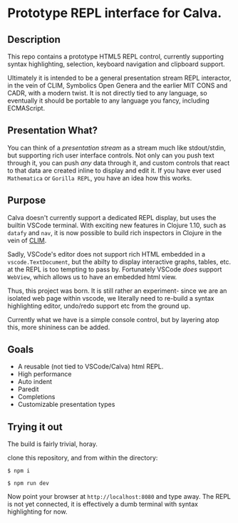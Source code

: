 # Prototype REPL interface for Calva.

## Description

This repo contains a prototype HTML5 REPL control, currently supporting syntax highlighting, selection, keyboard navigation and clipboard support.

Ultimately it is intended to be a general presentation stream REPL interactor, in the vein of CLIM, Symbolics Open Genera and the earlier MIT CONS and CADR, with a modern twist. It is not directly tied to any language, so eventually it should be portable to any language you fancy, including ECMAScript.

## Presentation What?

You can think of a *presentation stream* as a stream much like stdout/stdin, but supporting rich user interface controls. Not only can you push text through it, you can push *any* data through it, and custom controls that react to that data are created inline to display and edit it.  If you have ever used `Mathematica` or `Gorilla REPL`, you have an idea how this works.

## Purpose

Calva doesn't currently support a dedicated REPL display, but uses the builtin VSCode terminal. With exciting new features in Clojure 1.10, such as `datafy` and `nav`, it is now possible to build rich inspectors in Clojure
in the vein of [CLIM](http://web.archive.org/web/20120707045546/http://www.mikemac.com:80/mikemac/clim/cover.html).

Sadly, VSCode's editor does not support rich HTML embedded in a `vscode.TextDocument`, but the abilty to display interactive graphs, tables, etc. at the REPL is too tempting to pass by.  Fortunately VSCode *does* support `WebView`, which allows us to have an embedded html view.

Thus, this project was born. It is still rather an experiment- since we are an isolated web page within vscode,
we literally need to re-build a syntax highlighting editor, undo/redo support etc from the ground up.

Currently what we have is a simple console control, but by layering atop this, more shininess can be added.

## Goals

* A reusable (not tied to VSCode/Calva) html REPL.
* High performance
* Auto indent
* Paredit
* Completions
* Customizable presentation types

## Trying it out

The build is fairly trivial, horay.

clone this repository, and from within the directory:

`$ npm i`

`$ npm run dev`

Now point your browser at `http://localhost:8080` and type away. The REPL is not yet connected, it is effectively a dumb terminal with syntax highlighting for now.
